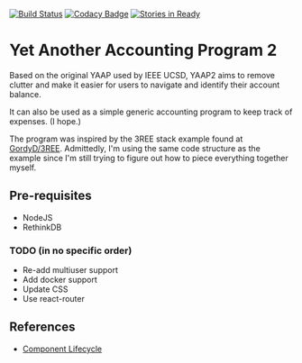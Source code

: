 [![Build Status](https://travis-ci.org/R2DKenny/YAAP2.svg)](https://travis-ci.org/R2DKenny/YAAP2) [![Codacy Badge](https://api.codacy.com/project/badge/grade/81b2911509144804a1b6ea5feea09c2c)](https://www.codacy.com/app/r2dkenny/YAAP2) [![Stories in Ready](https://badge.waffle.io/R2DKenny/YAAP2.svg?label=ready&title=Ready)](http://waffle.io/R2DKenny/YAAP2)

# Yet Another Accounting Program 2

Based on the original YAAP used by IEEE UCSD, YAAP2 aims to remove clutter and make it easier for users to navigate and identify their account balance.

It can also be used as a simple generic accounting program to keep track of expenses. (I hope.)

The program was inspired by the 3REE stack example found at [GordyD/3REE](https://github.com/GordyD/3ree). Admittedly, I'm using the same code structure as the example since I'm still trying to figure out how to piece everything together myself.

## Pre-requisites

- NodeJS
- RethinkDB

### TODO (in no specific order)

- Re-add multiuser support
- Add docker support
- Update CSS
- Use react-router

## References

- [Component Lifecycle](http://javascript.tutorialhorizon.com/2014/09/13/execution-sequence-of-a-react-components-lifecycle-methods/)
